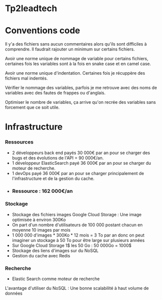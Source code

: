 # Tp2leadtech

# Conventions code

Il y'a des fichiers sans aucun commentaires alors qu'ils sont difficiles à comprendre. Il faudrait rajouter un minimum sur certains fichiers.

Avoir une norme unique de nommage de variable pour certains fichiers, certaines fois les variables sont à la fois en snake case et en camel case.

Avoir une norme unique d'indentation. Certaines fois je récuppère des fichiers mal indentés.

Vérifier le nommage des variables, parfois je me retrouve avec des noms de variables avec des fautes de frappes ou d'anglais.

Optimiser le nombre de variables, ça arrive qu'on recrée des variables sans forcement que ce soit utile.


# Infrastructure

### Ressources
- 2 développeurs back end payés 30 000€ par an pour se charger des bugs et des évolutions de l'API = 90 000€/an.
- 1 développeur ElasticSearch payé 36 000€ par an pour se charger du moteur de recherche.
- 1 devOps payé 36 000€ par an pour se charger principalement de l'infrastructure et de la gestion du cache.
- ### Ressource : 162 000€/an

### Stockage 

- Stockage des fichiers images Google Cloud Storage : Une image optimisée à environ 300Ko 
- On part d'un nombre d'utilisateurs de 100 000 postant chacun en moyenne 10 images par mois
- 1 000 000 d'images * 300Ko * 12 mois = 3 To par an donc on peut imaginer un stockage à 50 To pour être large sur plusieurs années
- Sur Google Cloud Storage 1$ les 50 Go : 50 000Go = 1000$
- Stockage des liens d'images sur du NoSQL
- Gestion du cache avec Redis

### Recherche
- Elastic Search comme moteur de recherche

L'avantage d'utiliser du NoSQL : Une bonne scalabilité à haut volume de données
